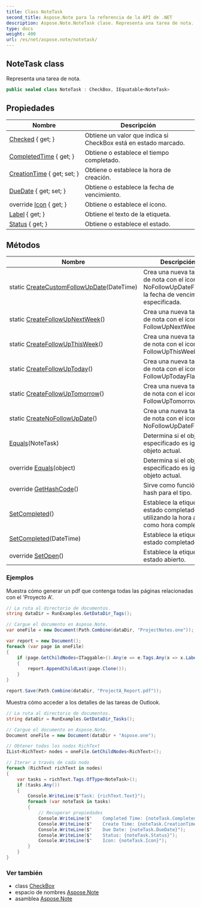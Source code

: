 ```yaml
---
title: Class NoteTask
second_title: Aspose.Note para la referencia de la API de .NET
description: Aspose.Note.NoteTask clase. Representa una tarea de nota.
type: docs
weight: 400
url: /es/net/aspose.note/notetask/
---
```

## NoteTask class

Representa una tarea de nota.

```csharp
public sealed class NoteTask : CheckBox, IEquatable<NoteTask>
```

## Propiedades

| Nombre | Descripción |
| --- | --- |
| [Checked](../../aspose.note/checkbox/checked/) { get; } | Obtiene un valor que indica si CheckBox está en estado marcado. |
| [CompletedTime](../../aspose.note/checkbox/completedtime/) { get; } | Obtiene o establece el tiempo completado. |
| [CreationTime](../../aspose.note/checkbox/creationtime/) { get; set; } | Obtiene o establece la hora de creación. |
| [DueDate](../../aspose.note/notetask/duedate/) { get; set; } | Obtiene o establece la fecha de vencimiento. |
| override [Icon](../../aspose.note/notetask/icon/) { get; } | Obtiene o establece el icono. |
| [Label](../../aspose.note/checkbox/label/) { get; } | Obtiene el texto de la etiqueta. |
| [Status](../../aspose.note/checkbox/status/) { get; } | Obtiene o establece el estado. |

## Métodos

| Nombre | Descripción |
| --- | --- |
| static [CreateCustomFollowUpDate](../../aspose.note/notetask/createcustomfollowupdate/)(DateTime) | Crea una nueva tarea de nota con el icono NoFollowUpDateFlag y la fecha de vencimiento especificada. |
| static [CreateFollowUpNextWeek](../../aspose.note/notetask/createfollowupnextweek/)() | Crea una nueva tarea de nota con el icono FollowUpNextWeekFlag. |
| static [CreateFollowUpThisWeek](../../aspose.note/notetask/createfollowupthisweek/)() | Crea una nueva tarea de nota con el icono FollowUpThisWeekFlag. |
| static [CreateFollowUpToday](../../aspose.note/notetask/createfollowuptoday/)() | Crea una nueva tarea de nota con el icono FollowUpTodayFlag. |
| static [CreateFollowUpTomorrow](../../aspose.note/notetask/createfollowuptomorrow/)() | Crea una nueva tarea de nota con el icono FollowUpTomorrowFlag. |
| static [CreateNoFollowUpDate](../../aspose.note/notetask/createnofollowupdate/)() | Crea una nueva tarea de nota con el icono NoFollowUpDateFlag. |
| [Equals](../../aspose.note/notetask/equals/#equals)(NoteTask) | Determina si el objeto especificado es igual al objeto actual. |
| override [Equals](../../aspose.note/notetask/equals/#equals_1)(object) | Determina si el objeto especificado es igual al objeto actual. |
| override [GetHashCode](../../aspose.note/notetask/gethashcode/)() | Sirve como función hash para el tipo. |
| [SetCompleted](../../aspose.note/checkbox/setcompleted/)() | Establece la etiqueta en estado completado utilizando la hora actual como hora completada. |
| [SetCompleted](../../aspose.note/checkbox/setcompleted/)(DateTime) | Establece la etiqueta en estado completado. |
| override [SetOpen](../../aspose.note/notetask/setopen/)() | Establece la etiqueta en estado abierto. |

### Ejemplos

Muestra cómo generar un pdf que contenga todas las páginas relacionadas con el 'Proyecto A'.

```csharp
// La ruta al directorio de documentos.
string dataDir = RunExamples.GetDataDir_Tags();

// Cargue el documento en Aspose.Note.
var oneFile = new Document(Path.Combine(dataDir, "ProjectNotes.one"));

var report = new Document();
foreach (var page in oneFile)
{
    if (page.GetChildNodes<ITaggable>().Any(e => e.Tags.Any(x => x.Label.Contains("Project A"))))
    {
        report.AppendChildLast(page.Clone());
    }
}

report.Save(Path.Combine(dataDir, "ProjectA_Report.pdf"));
```

Muestra cómo acceder a los detalles de las tareas de Outlook.

```csharp
// La ruta al directorio de documentos.
string dataDir = RunExamples.GetDataDir_Tasks();

// Cargue el documento en Aspose.Note.
Document oneFile = new Document(dataDir + "Aspose.one");

// Obtener todos los nodos RichText
IList<RichText> nodes = oneFile.GetChildNodes<RichText>();

// Iterar a través de cada nodo
foreach (RichText richText in nodes)
{
    var tasks = richText.Tags.OfType<NoteTask>();
    if (tasks.Any())
    {
        Console.WriteLine($"Task: {richText.Text}");
        foreach (var noteTask in tasks)
        {
            // Recuperar propiedades
            Console.WriteLine($"    Completed Time: {noteTask.CompletedTime}");
            Console.WriteLine($"    Create Time: {noteTask.CreationTime}");
            Console.WriteLine($"    Due Date: {noteTask.DueDate}");
            Console.WriteLine($"    Status: {noteTask.Status}");
            Console.WriteLine($"    Icon: {noteTask.Icon}");
        }
    }
}
```

### Ver también

* class [CheckBox](../checkbox/)
* espacio de nombres [Aspose.Note](../../aspose.note/)
* asamblea [Aspose.Note](../../)


